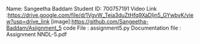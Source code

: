 Name: Sangeetha Baddam Student ID: 700757191
Video Link :https://drive.google.com/file/d/1VgvW_Teia3duZtHfq9XaDIjn5_GYwbvK/view?usp=drive_link 
[image]:https://github.com/Sangeetha-Baddam/Asiignment_5
 code File : assignment5.py
 Documentation file : Assignment NNDL-5.pdf

